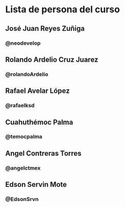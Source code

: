 # Lista de persona del curso

## José Juan Reyes Zuñiga
### @neodevelop
## Rolando Ardelio Cruz Juarez
### @rolandoArdelio

## Rafael Avelar López
### @rafaelksd
## Cuahuthémoc Palma
### @temocpalma
## Angel Contreras Torres
### @angelctmex
## Edson Servin Mote
### @EdsonSrvn
